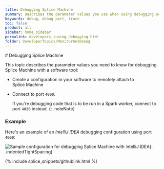 ```yaml
---
title: Debugging Splice Machine
summary: Describes the parameter values you use when using debugging software with Splice Machine.
keywords: debug, debug port, trace
toc: false
product: all
sidebar: home_sidebar
permalink: developers_tuning_debugging.html
folder: DeveloperTopics/MonitorAndDebug
---
```

<section>
<div class="TopicContent" data-swiftype-index="true" markdown="1">
# Debugging Splice Machine

This topic describes the parameter values you need to know for debugging
Splice Machine with a software tool:

* Create a configuration in your software to remotely attach to
  Splice Machine
* Connect to port `4000`.

  If you're debugging code that is to be run in a Spark worker, connect
  to port `4020` instead.
  {: .noteNote}

### Example

Here's an example of an *IntelliJ IDEA* debugging configuration using
port `4000`:

![Sample configuration for debugging Splice Machine with IntelliJ
IDEA](images/DebugSetupScreen.png "Sample configuration for debugging
Splice Machine with IntelliJ IDEA"){: .indentedTightSpacing}

{% include splice_snippets/githublink.html %}
</div>
</section>
